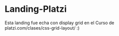 # Landing-Platzi
Esta landing fue echa con display grid en el Curso de platzi.com/clases/css-grid-layout/ :)
